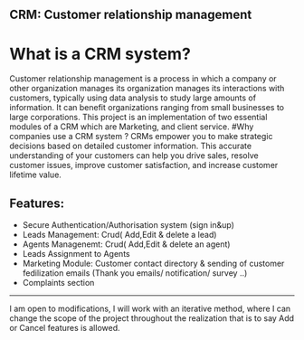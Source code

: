 ## CRM: Customer relationship management

# What is a CRM system?

Customer relationship management is a process in which a company or other organization manages its organization manages its interactions with customers, typically using data analysis to study large amounts of information. It can benefit organizations ranging from small businesses to large corporations. This project is an implementation of two essential modules of a CRM which are Marketing, and client service.
#Why companies use a CRM system ?
CRMs empower you to make strategic decisions based on detailed customer information. This accurate understanding of your customers can help you drive sales, resolve customer issues, improve customer satisfaction, and increase customer lifetime value.

## Features:

- Secure Authentication/Authorisation system (sign in&up)
- Leads Management: Crud( Add,Edit & delete a lead)
- Agents Managenemt: Crud( Add,Edit & delete an agent)
- Leads Assignment to Agents
- Marketing Module: Customer contact directory & sending of customer fedilization emails (Thank you emails/ notification/ survey ..)
- Complaints section

---

I am open to modifications, I will work with an iterative method, where I can change the scope of the project throughout the realization that is to say Add or Cancel features is allowed.
